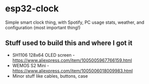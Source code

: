 # esp32-clock
Simple smart clock thing, with Spotify, PC usage stats, weather, and configuration (most important thing!)

## Stuff used to build this and where I got it
* SH1106 128x64 OLED screen - https://www.aliexpress.com/item/1005005967766159.html
* WEMOS S2 Mini - https://www.aliexpress.com/item/1005006018009983.html
* Minor stuff like cables, buttons, case
